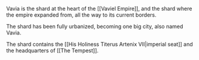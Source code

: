 Vavia is the shard at the heart of the [[Vaviel Empire]], and the shard where the empire expanded from, all the way to its current borders.

The shard has been fully urbanized, becoming one big city, also named Vavia.

The shard contains the [[His Holiness Titerus Artenix VII|imperial seat]] and the headquarters of [[The Tempest]].